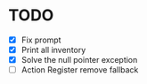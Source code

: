 # TODO

- [x] Fix prompt
- [x] Print all inventory
- [x] Solve the null pointer exception
- [ ] Action Register remove fallback